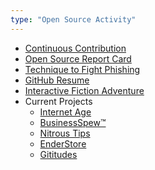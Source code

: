 ```yaml
---
type: "Open Source Activity"
---
```


 - [Continuous Contribution](https://resume.github.com/?parkint)
 - [Open Source Report Card](http://osrc.dfm.io/parkint)
 - [Technique to Fight Phishing](http://wistful-thinking.com/fight-phishing-the-perfect-plan/)
 - [GitHub Resume](https://github.com/ParkinT/HireMe)
 - [Interactive Fiction Adventure]()
 - Current Projects
   - [Internet Age](http://Internet-Age.meteor.com)
   - [BusinessSpew&trade;](http://BS.LeveragedSynergies.com)
   - [Nitrous Tips](http://nitrous.tips)
   - [EnderStore](http://www.enderstore.com)
   - [Gititudes](http://gititude.com)
